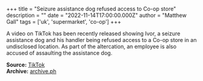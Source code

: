 +++
title = "Seizure assistance dog refused access to Co-op store"
description = ""
date = "2022-11-14T17:00:00.000Z"
author = "Matthew Gall"
tags = ['uk', 'supermarket', 'co-op']
+++

A video on TikTok has been recently released showing Ivor, a seizure assistance dog and his handler being refused access to a Co-op store in an undisclosed location. As part of the altercation, an employee is also accused of assaulting the assistance dog.

**Source:** [TikTok](https://www.tiktok.com/@ivorandklara1/video/7165627021886754053)  
**Archive:** [archive.ph](https://archive.ph/QeFob)